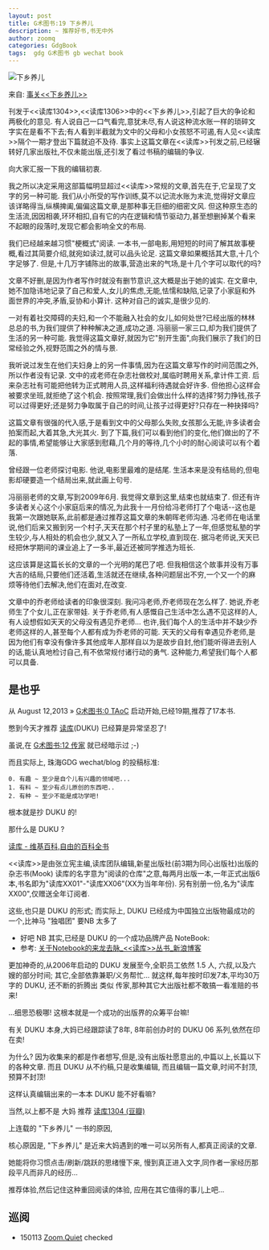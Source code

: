 ```yaml
---
layout: post
title: G术图书:19 下乡养儿
description: ~ 推荐好书,书无中外
author: zoomq
categories: GdgBook
tags:  gdg G术图书 gb wechat book
---
```


![下乡养儿](http://mmbiz.qpic.cn/mmbiz/jTEoOWfUwDP1r2amuu50c8wqIdGYYU6JKOFccwNBgClliaicTibnNKjlWlwEMtiaq5DkHkCOKT6VyWUx4k1xg0iaIicg/0)

来自: [事关<<下乡养儿>>](http://www.duku.cn/docs/472.aspx)

刊发于<<读库1304>>,<<读库1306>>中的<<下乡养儿>>,引起了巨大的争论和两极化的意见. 有人说自己一口气看完,意犹未尽,有人说这种流水账一样的琐碎文字实在是看不下去;有人看到半截就为文中的父母和小女孩怒不可遏,有人见<<读库>>隔个一期才登出下篇就迫不及待. 
事实上这篇文章在<<读库>>刊发之前,已经辗转好几家出版社,不仅未能出版,还引发了看过书稿的编辑的争议. 

向大家汇报一下我的编辑初衷. 

我之所以决定采用这部篇幅明显超过<<读库>>常规的文章,首先在于,它呈现了文字的另一种可能. 我们从小所受的写作训练,莫不以记流水账为末流,觉得好文章应该详略得当,纵横捭阖,偏偏这篇文章,是那种事无巨细的细密文风. 但这种原生态的生活流,因因相袭,环环相扣,自有它的内在逻辑和情节驱动力,甚至想删掉某个看来不起眼的段落时,发现它都会影响全文的布局. 

我们已经越来越习惯"梗概式"阅读. 一本书,一部电影,用短短的时间了解其故事梗概,看过其简要介绍,就宛如读过,就可以品头论足. 这篇文章如果概括其大意,十几个字足够了. 但是,十几万字铺陈出的故事,营造出来的气场,是十几个字可以取代的吗?

<!--more-->


文章不好删,是因为作者写作时就没有删节意识,这大概是出于她的诚实. 在文章中,她不加隐讳地记录了自己和爱人,女儿的焦虑,无能,怯懦和缺陷,记录了小家庭和外面世界的冲突,矛盾,妥协和小算计. 这种对自己的诚实,是很少见的. 

一对有着社交障碍的夫妇,和一个不能融入社会的女儿,如何处世?已经出版的林林总总的书,为我们提供了种种解决之道,成功之道. 冯丽丽一家三口,却为我们提供了生活的另一种可能. 我觉得这篇文章好,就因为它"别开生面",向我们展示了我们的日常经验之外,视野范围之外的情与景. 

我听说过发生在他们夫妇身上的另一件事情,因为在这篇文章写作的时间范围之外,所以作者没有记录. 文中的戎老师在杂志社做校对,属临时聘用关系,拿计件工资. 后来杂志社有可能把他转为正式聘用人员,这样福利待遇就会好许多. 但他担心这样会被要求坐班,就拒绝了这个机会. 按照常理,我们会做出什么样的选择?努力挣钱,孩子可以过得更好;还是努力争取属于自己的时间,让孩子过得更好?只存在一种抉择吗?

这篇文章有很强的代入感,于是看到文中的父母那么失败,女孩那么无能,许多读者会拍案而起,大着其急,大光其火. 到了下篇,我们可以看到他们的变化,他们做出的了不起的事情,希望能够让大家感到慰藉,几个月的等待,几个小时的耐心阅读可以有个着落. 

曾经跟一位老师探讨电影. 他说,电影里最难的是结尾. 生活本来是没有结局的,但电影却硬要造一个结局出来,就此画上句号. 

冯丽丽老师的文章,写到2009年6月. 我觉得文章到这里,结束也就结束了. 但还有许多读者关心这个小家庭后来的情况,为此我十一月份给冯老师打了个电话--这也是我第一次跟她联系,此前都是通过推荐这篇文章的朱朝晖老师沟通. 冯老师在电话里说,他们后来又搬到另一个村子,天天在那个村子里的私塾上了一年,但感觉私塾的学生较少,与人相处的机会也少,就又入了一所私立学校,直到现在. 据冯老师说,天天已经把休学期间的课业追上了一多半,最近还被同学推选为班长. 

这应该算是这篇长长的文章的一个光明的尾巴了吧. 但我相信这个故事并没有万事大吉的结局,只要他们还活着,生活就还在继续,各种问题层出不穷,一个又一个的麻烦等待他们去解决,他们在面对,在改变. 

文章中的乔老师给读者的印象很深刻. 我问冯老师,乔老师现在怎么样了. 她说,乔老师生了个女儿,正在家带娃. 关于乔老师,有人感慨自己生活中怎么遇不见这样的人,有人设想假如天天的父母没有遇见乔老师... 也许,我们每个人的生活中并不缺少乔老师这样的人,甚至每个人都有成为乔老师的可能. 天天的父母有幸遇见乔老师,是因为他们有幸没有像许多其他成年人那样自以为是故步自封,他们能听得进去别人的话,能认真地检讨自己,有不依常规付诸行动的勇气. 这种能力,希望我们每个人都可以具备.  


## 是也乎

从 August 12,2013 » [G术图书:0 TAoC](http://blog.zhgdg.org/2013-08/gb0-taoc/)
启动开始,已经19期,推荐了17本书.

憋到今天才推荐 [读库](http://www.duku.cn/pages/About.aspx)(DUKU) 已经算是异常坚忍了!

虽说,在 
[G术图书:12 传家](http://blog.zhgdg.org/2013-11/gb12-artofchineseliving/)
就已经暗示过 ;-)

而且实际上, 珠海GDG wechat/blog 的投稿标准:

    0. 有趣 ~ 至少是自个儿有兴趣的领域吧...
    1. 有料 ~ 至少有点儿原创的东西吧..
    2. 有种 ~ 至少不能是成功学吧!

根本就是抄 DUKU 的!

那什么是 DUKU ?

[读库 - 维基百科,自由的百科全书](http://zh.wikipedia.org/zh-cn/%E8%AF%BB%E5%BA%93)

<<读库>>是由张立宪主编,读库团队编辑,新星出版社(前3期为同心出版社)出版的杂志书(Mook)
读库的名字意为"阅读的仓库"之意,每两月出版一本,一年正式出版6本,书名即为"读库XX01"-"读库XX06"(XX为当年年份). 另有别册一份,名为"读库XX00",仅赠送全年订阅者.

这些,也只是 DUKU 的形式;
而实际上, DUKU 已经成为中国独立出版物最成功的一个,比神马 "独唱团" 要NB 太多了

- 好吧 NB 其实,已经是 DUKU 的一个成功品牌产品 NoteBook:
- 参考: [关于Notebook的来龙去脉_<<读库>>丛书_新浪博客](http://blog.sina.com.cn/s/blog_467a41270100b5f1.html)

更加神奇的,从2006年启动的 DUKU 发展至今,全职员工依然 1.5 人,
六叔,以及六嫂的部分时间;
其它,全部依靠兼职/义务帮忙...
就这样,每年按时印发7本,平均30万字的 DUKU,
还不断的折腾出 类似 传家,那种其它大出版社都不敢搞一看准赔的书来!


...细思恐极哪! 这根本就是一个成功的出版界的众筹平台嘛!

有关 DUKU 本身,大妈已经跟踪读了8年,
8年前创办时的 DUKU 06 系列,依然在印在卖!

为什么? 因为收集来的都是作者想写,但是,没有出版社愿意出的,中篇以上,长篇以下的各种文章.
而且 DUKU 从不约稿,只是收集编辑,
而且编辑一篇文章,时间不封顶,预算不封顶!

这样认真编辑出来的一本本 DUKU 能不好看嘛?

当然,以上都不是 大妈 推荐 
[读库1304 (豆瓣)](http://book.douban.com/subject/25696884/)

上连载的 "下乡养儿" 一书的原因,

核心原因是, "下乡养儿" 是近来大妈遇到的唯一可以另所有人,都真正阅读的文章.

她能将你习惯点击/刷新/跳跃的思绪慢下来,
慢到真正进入文字,同作者一家经历那段平凡而非凡的经历...

推荐体验,然后记住这种重回阅读的体验,
应用在其它值得的事儿上吧...






## 巡阅
- 150113 [Zoom.Quiet](http://zoomquiet.io/) checked






